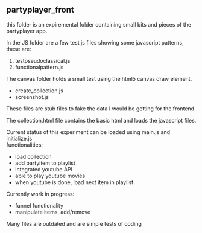 ## partyplayer_front

this folder is an expiremental folder containing small bits and pieces of the partyplayer app.

In the JS folder are a few test js files showing some javascript patterns, these are:

1. testpseudoclassical.js
2. functionalpattern.js

The canvas folder holds a small test using the html5 canvas draw element.

* create_collection.js
* screenshot.js

These files are stub files to fake the data I would be getting for the frontend.

The collection.html file contains the basic html and loads the javascript files.

Current status of this experiment can be loaded using main.js and initialize.js<br/>
functionalities:

* load collection
* add partyitem to playlist
* integrated youtube API
* able to play youtube movies
* when youtube is done, load next item in playlist

Currently work in progress:

* funnel functionality
* manipulate items, add/remove

Many files are outdated and are simple tests of coding
